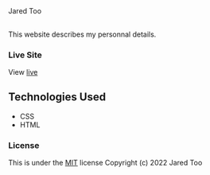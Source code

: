 ##
Jared Too
##
This website describes my personnal details.
### Live Site
View [live](https://jaredtoo.github.io/my-website/)
## Technologies Used
* CSS
* HTML
### License
This is under the [MIT](LICENSE) license
Copyright (c) 2022 Jared Too
